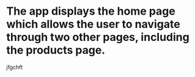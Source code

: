 # The app displays the home page which allows the user to navigate through two other pages, including the products page.
jfgchft
